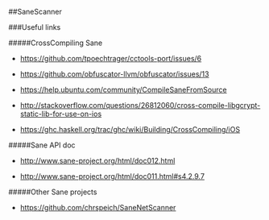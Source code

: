 ##SaneScanner


###Useful links

#####CrossCompiling Sane

- https://github.com/tpoechtrager/cctools-port/issues/6

- https://github.com/obfuscator-llvm/obfuscator/issues/13

- https://help.ubuntu.com/community/CompileSaneFromSource

- http://stackoverflow.com/questions/26812060/cross-compile-libgcrypt-static-lib-for-use-on-ios

- https://ghc.haskell.org/trac/ghc/wiki/Building/CrossCompiling/iOS


#####Sane API doc

- http://www.sane-project.org/html/doc012.html

- http://www.sane-project.org/html/doc011.html#s4.2.9.7


#####Other Sane projects

- https://github.com/chrspeich/SaneNetScanner

